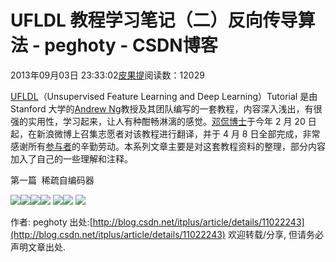 
# UFLDL 教程学习笔记（二）反向传导算法 - peghoty - CSDN博客


2013年09月03日 23:33:02[皮果提](https://me.csdn.net/peghoty)阅读数：12029


[UFLDL](http://deeplearning.stanford.edu/wiki/index.php/UFLDL_Tutorial)（Unsupervised Feature Learning and Deep Learning）Tutorial 是由 Stanford 大学的[Andrew Ng](http://cs.stanford.edu/people/ang/)教授及其团队编写的一套教程，内容深入浅出，有很强的实用性，学习起来，让人有种酣畅淋漓的感觉。[邓侃博士](http://weibo.com/kandeng)于今年 2 月 20 日起，在新浪微博上召集志愿者对该教程进行翻译，并于 4 月 8 日全部完成，非常感谢所有[参与者](http://blog.sina.com.cn/s/blog_46d0a3930101h6nf.html)的辛勤劳动。本系列文章主要是对这套教程资料的整理，部分内容加入了自己的一些理解和注释。

第一篇  稀疏自编码器

![](https://img-blog.csdn.net/20130903232840031)![](https://img-blog.csdn.net/20130903232922437)![](https://img-blog.csdn.net/20140523095625125)![](https://img-blog.csdn.net/20140523095631484)
![](https://img-blog.csdn.net/20130908234857968)![](https://img-blog.csdn.net/20130908233903687)
![](https://img-blog.csdn.net/20140116111256375?watermark/2/text/aHR0cDovL2Jsb2cuY3Nkbi5uZXQvaXRwbHVz/font/5a6L5L2T/fontsize/400/fill/I0JBQkFCMA==/dissolve/70/gravity/SouthEast)


作者: peghoty
出处:[http://blog.csdn.net/itplus/article/details/11022243](http://blog.csdn.net/itplus/article/details/11022243)
欢迎转载/分享, 但请务必声明文章出处.

